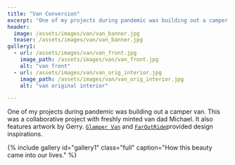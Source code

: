 ```yaml
---
title: "Van Conversion"
excerpt: "One of my projects during pandemic was building out a camper van."
header:
  image: /assets/images/van/van_banner.jpg
  teaser: /assets/images/van/van_banner.jpg
gallery1:
  - url: /assets/images/van/van_front.jpg
    image_path: /assets/images/van/van_front.jpg
    alt: "van front"
  - url: /assets/images/van/van_orig_interior.jpg
    image_path: /assets/images/van/van_orig_interior.jpg
    alt: "van original interior"

---
```


One of my projects during pandemic was building out a camper van. This was a collaborative project with freshly minted van dad Michael. It also features artwork by Gerry. [`Glamper Van`](https://www.glampervan.us/) and [`FarOutRide`](https://faroutride.com/)provided design inspirations.

{% include gallery id="gallery1" class="full" caption="How this beauty came into our lives." %}

